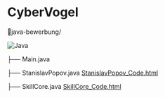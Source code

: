 # CyberVogel

🧠java-bewerbung/ 

![Java](https://img.shields.io/badge/Code-Java-orange?logo=java)

├── Main.java

├── StanislavPopov.java [StanislavPopov_Code.html](./StanislavPopov_Code.html)

├── SkillCore.java [SkillCore_Code.html](./SkillCore_Code.html)
